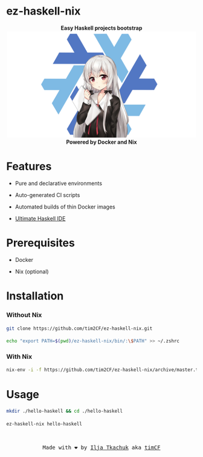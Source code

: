 # ez-haskell-nix

<p align="center">
  <strong>Easy Haskell projects bootstrap</strong>
  <br>
  <img src="logo.png" alt="logo" width="500"/>
  <br>
  <strong>Powered by Docker and Nix</strong>
</p>

# Features

- Pure and declarative environments

- Auto-generated CI scripts

- Automated builds of thin Docker images

- [Ultimate Haskell IDE](https://github.com/tim2CF/vimrc)

# Prerequisites

- Docker

- Nix (optional)

# Installation

### Without Nix

```bash
git clone https://github.com/tim2CF/ez-haskell-nix.git

echo "export PATH=$(pwd)/ez-haskell-nix/bin/:\$PATH" >> ~/.zshrc
```

### With Nix

```bash
nix-env -i -f https://github.com/tim2CF/ez-haskell-nix/archive/master.tar.gz
```

# Usage

```bash
mkdir ./hello-haskell && cd ./hello-haskell

ez-haskell-nix hello-haskell
```

<br>
<p align="center">
  <tt>
    Made with ❤️ by
    <a href="https://itkach.uk" target="_blank">Ilja Tkachuk</a>
    aka
    <a href="https://github.com/timCF" target="_blank">timCF</a>
  </tt>
</p>
